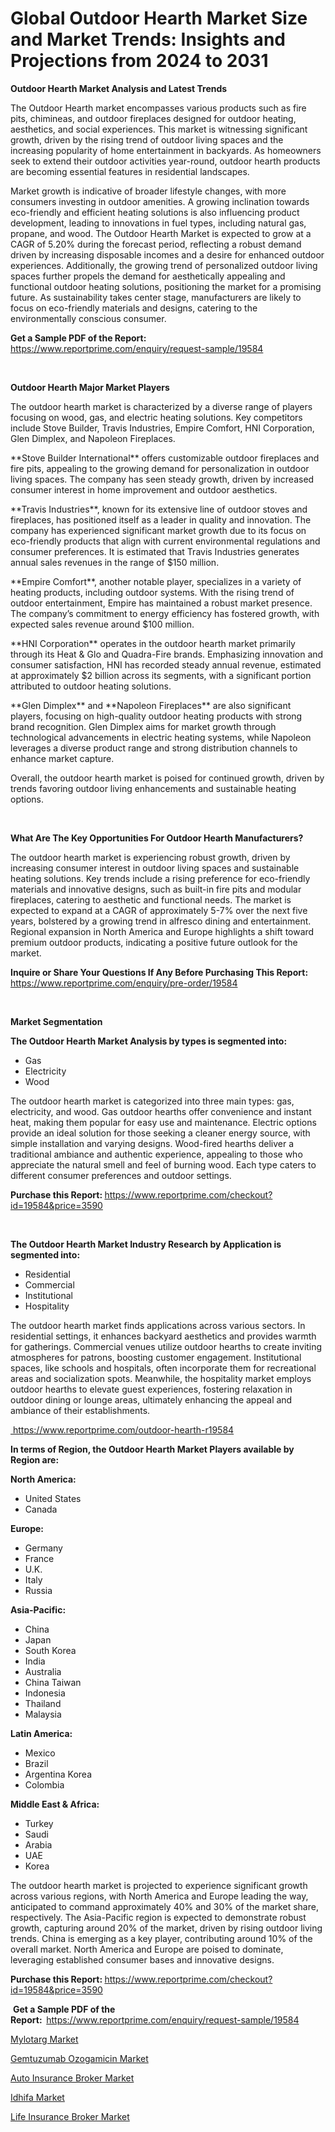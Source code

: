 <p><h1>Global Outdoor Hearth Market Size and Market Trends: Insights and Projections from 2024 to 2031</h1></p><p><strong>Outdoor Hearth Market Analysis and Latest Trends</strong></p>
<p><p>The Outdoor Hearth market encompasses various products such as fire pits, chimineas, and outdoor fireplaces designed for outdoor heating, aesthetics, and social experiences. This market is witnessing significant growth, driven by the rising trend of outdoor living spaces and the increasing popularity of home entertainment in backyards. As homeowners seek to extend their outdoor activities year-round, outdoor hearth products are becoming essential features in residential landscapes.</p><p>Market growth is indicative of broader lifestyle changes, with more consumers investing in outdoor amenities. A growing inclination towards eco-friendly and efficient heating solutions is also influencing product development, leading to innovations in fuel types, including natural gas, propane, and wood. The Outdoor Hearth Market is expected to grow at a CAGR of 5.20% during the forecast period, reflecting a robust demand driven by increasing disposable incomes and a desire for enhanced outdoor experiences. Additionally, the growing trend of personalized outdoor living spaces further propels the demand for aesthetically appealing and functional outdoor heating solutions, positioning the market for a promising future. As sustainability takes center stage, manufacturers are likely to focus on eco-friendly materials and designs, catering to the environmentally conscious consumer.</p></p>
<p><strong>Get a Sample PDF of the Report:&nbsp;</strong> <a href="https://www.reportprime.com/enquiry/request-sample/19584?utm_campaign=1846&utm_medium=2&utm_source=Github&utm_content=ia&utm_term=23112024&utm_id=outdoor-hearth">https://www.reportprime.com/enquiry/request-sample/19584</a></p>
<p>&nbsp;</p>
<p><strong>Outdoor Hearth Major Market Players</strong></p>
<p><p>The outdoor hearth market is characterized by a diverse range of players focusing on wood, gas, and electric heating solutions. Key competitors include Stove Builder, Travis Industries, Empire Comfort, HNI Corporation, Glen Dimplex, and Napoleon Fireplaces.</p><p>**Stove Builder International** offers customizable outdoor fireplaces and fire pits, appealing to the growing demand for personalization in outdoor living spaces. The company has seen steady growth, driven by increased consumer interest in home improvement and outdoor aesthetics.</p><p>**Travis Industries**, known for its extensive line of outdoor stoves and fireplaces, has positioned itself as a leader in quality and innovation. The company has experienced significant market growth due to its focus on eco-friendly products that align with current environmental regulations and consumer preferences. It is estimated that Travis Industries generates annual sales revenues in the range of $150 million.</p><p>**Empire Comfort**, another notable player, specializes in a variety of heating products, including outdoor systems. With the rising trend of outdoor entertainment, Empire has maintained a robust market presence. The company’s commitment to energy efficiency has fostered growth, with expected sales revenue around $100 million.</p><p>**HNI Corporation** operates in the outdoor hearth market primarily through its Heat & Glo and Quadra-Fire brands. Emphasizing innovation and consumer satisfaction, HNI has recorded steady annual revenue, estimated at approximately $2 billion across its segments, with a significant portion attributed to outdoor heating solutions.</p><p>**Glen Dimplex** and **Napoleon Fireplaces** are also significant players, focusing on high-quality outdoor heating products with strong brand recognition. Glen Dimplex aims for market growth through technological advancements in electric heating systems, while Napoleon leverages a diverse product range and strong distribution channels to enhance market capture.</p><p>Overall, the outdoor hearth market is poised for continued growth, driven by trends favoring outdoor living enhancements and sustainable heating options.</p></p>
<p>&nbsp;</p>
<p><strong>What Are The Key Opportunities For Outdoor Hearth Manufacturers?</strong></p>
<p><p>The outdoor hearth market is experiencing robust growth, driven by increasing consumer interest in outdoor living spaces and sustainable heating solutions. Key trends include a rising preference for eco-friendly materials and innovative designs, such as built-in fire pits and modular fireplaces, catering to aesthetic and functional needs. The market is expected to expand at a CAGR of approximately 5-7% over the next five years, bolstered by a growing trend in alfresco dining and entertainment. Regional expansion in North America and Europe highlights a shift toward premium outdoor products, indicating a positive future outlook for the market.</p></p>
<p><strong>Inquire or Share Your Questions If Any Before Purchasing This Report:</strong> <a href="https://www.reportprime.com/enquiry/pre-order/19584?utm_campaign=1846&utm_medium=2&utm_source=Github&utm_content=ia&utm_term=23112024&utm_id=outdoor-hearth">https://www.reportprime.com/enquiry/pre-order/19584</a></p>
<p>&nbsp;</p>
<p><strong>Market Segmentation</strong></p>
<p><strong>The Outdoor Hearth Market Analysis by types is segmented into:</strong></p>
<p><ul><li>Gas</li><li>Electricity</li><li>Wood</li></ul></p>
<p><p>The outdoor hearth market is categorized into three main types: gas, electricity, and wood. Gas outdoor hearths offer convenience and instant heat, making them popular for easy use and maintenance. Electric options provide an ideal solution for those seeking a cleaner energy source, with simple installation and varying designs. Wood-fired hearths deliver a traditional ambiance and authentic experience, appealing to those who appreciate the natural smell and feel of burning wood. Each type caters to different consumer preferences and outdoor settings.</p></p>
<p><strong>Purchase this Report:&nbsp;</strong><a href="https://www.reportprime.com/checkout?id=19584&price=3590&utm_campaign=1846&utm_medium=2&utm_source=Github&utm_content=ia&utm_term=23112024&utm_id=outdoor-hearth">https://www.reportprime.com/checkout?id=19584&price=3590</a></p>
<p>&nbsp;</p>
<p><strong>The Outdoor Hearth Market Industry Research by Application is segmented into:</strong></p>
<p><ul><li>Residential</li><li>Commercial</li><li>Institutional</li><li>Hospitality</li></ul></p>
<p><p>The outdoor hearth market finds applications across various sectors. In residential settings, it enhances backyard aesthetics and provides warmth for gatherings. Commercial venues utilize outdoor hearths to create inviting atmospheres for patrons, boosting customer engagement. Institutional spaces, like schools and hospitals, often incorporate them for recreational areas and socialization spots. Meanwhile, the hospitality market employs outdoor hearths to elevate guest experiences, fostering relaxation in outdoor dining or lounge areas, ultimately enhancing the appeal and ambiance of their establishments.</p></p>
<p><a href="https://www.reportprime.com/outdoor-hearth-r19584?utm_campaign=1846&utm_medium=2&utm_source=Github&utm_content=ia&utm_term=23112024&utm_id=outdoor-hearth">&nbsp;https://www.reportprime.com/outdoor-hearth-r19584</a></p>
<p><strong>In terms of Region, the Outdoor Hearth Market Players available by Region are:</strong></p>
<p>
    <p> <strong> North America: </strong>
        <ul>
            <li>United States</li>
            <li>Canada</li>
        </ul>
        </p> 
    <p> <strong> Europe: </strong>
        <ul>
            <li>Germany</li>
            <li>France</li>
            <li>U.K.</li>
            <li>Italy</li>
            <li>Russia</li>
        </ul>
        </p> 
    <p> <strong> Asia-Pacific: </strong>
        <ul>
            <li>China</li>
            <li>Japan</li>
            <li>South Korea</li>
            <li>India</li>
            <li>Australia</li>
            <li>China Taiwan</li>
            <li>Indonesia</li>
            <li>Thailand</li>
            <li>Malaysia</li>
        </ul>
        </p> 
    <p> <strong> Latin America: </strong>
        <ul>
            <li>Mexico</li>
            <li>Brazil</li>
            <li>Argentina Korea</li>
            <li>Colombia</li>
        </ul>
        </p> 
    <p> <strong> Middle East & Africa: </strong>
        <ul>
            <li>Turkey</li>
            <li>Saudi</li>
            <li>Arabia</li>
            <li>UAE</li>
            <li>Korea</li>
        </ul>
    </p>
    </p>
<p><p>The outdoor hearth market is projected to experience significant growth across various regions, with North America and Europe leading the way, anticipated to command approximately 40% and 30% of the market share, respectively. The Asia-Pacific region is expected to demonstrate robust growth, capturing around 20% of the market, driven by rising outdoor living trends. China is emerging as a key player, contributing around 10% of the overall market. North America and Europe are poised to dominate, leveraging established consumer bases and innovative designs.</p></p>
<p><strong>Purchase this Report: </strong><a href="https://www.reportprime.com/checkout?id=19584&price=3590&utm_campaign=1846&utm_medium=2&utm_source=Github&utm_content=ia&utm_term=23112024&utm_id=outdoor-hearth">https://www.reportprime.com/checkout?id=19584&price=3590</a></p>
<p>&nbsp;<strong>Get a Sample PDF of the Report:&nbsp;&nbsp;</strong><a href="https://www.reportprime.com/enquiry/request-sample/19584?utm_campaign=1846&utm_medium=2&utm_source=Github&utm_content=ia&utm_term=23112024&utm_id=outdoor-hearth">https://www.reportprime.com/enquiry/request-sample/19584</a></p>
<p><strong></strong></p>
<p><p><a href="https://www.linkedin.com/pulse/future-growth-revenue-analysis-mylotarg-market-86-cagr-from-lxiye?utm_campaign=1846&utm_medium=2&utm_source=Github&utm_content=ia&utm_term=23112024&utm_id=outdoor-hearth">Mylotarg Market</a></p><p><a href="https://www.linkedin.com/pulse/theglobal-gemtuzumab-ozogamicin-market-sizeenormousand-growthrate-0zzve?utm_campaign=1846&utm_medium=2&utm_source=Github&utm_content=ia&utm_term=23112024&utm_id=outdoor-hearth">Gemtuzumab Ozogamicin Market</a></p><p><a href="https://issuu.com/reportprime-2/docs/auto-insurance-broker-market-size-2_f0863b87efb4bc?utm_campaign=1846&utm_medium=2&utm_source=Github&utm_content=ia&utm_term=23112024&utm_id=outdoor-hearth">Auto Insurance Broker Market</a></p><p><a href="https://www.linkedin.com/pulse/sustaining-industry-growth-study-idhifa-market-report-its-projected-jzfge?utm_campaign=1846&utm_medium=2&utm_source=Github&utm_content=ia&utm_term=23112024&utm_id=outdoor-hearth">Idhifa Market</a></p><p><a href="https://issuu.com/reportprime-2/docs/life-insurance-broker-market-size-2_3eb80f55aecd95?utm_campaign=1846&utm_medium=2&utm_source=Github&utm_content=ia&utm_term=23112024&utm_id=outdoor-hearth">Life Insurance Broker Market</a></p></p>